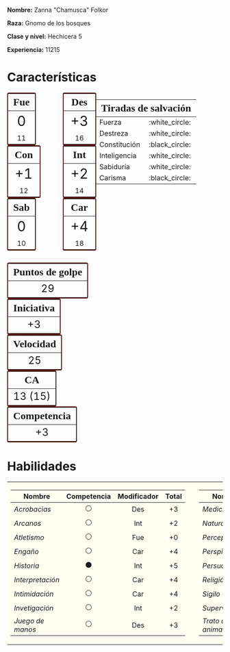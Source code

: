 **Nombre:** Zanna "Chamusca" Folkor

**Raza:** Gnomo de los bosques

**Clase y nivel:** Hechicera 5

**Experiencia:** 11215

# Características

<div style="display: flex; justify-content: space-between; align-content: center;">
    <div style="display: flex; width: 70%; flex-direction: column; align-content: space-around;">
        <div style="display: flex; flex-wrap: wrap; justify-content: space-between; width: 100%; align-items: center;">
            <div style="border: 2px solid; border-radius: 0.25em; border-color: #571713; display: flex; align-content: center;">
                <table style="margin: 0;">
                    <thead>
                        <th style="font-family: 'Alegreya Sans SC'; font-size: 1.5em;">Fue</th>
                    </thead>
                    <tbody>
                        <tr>
                            <td style="text-align: center; font-size: 2em;">0</td>
                        </tr>
                        <tr>
                            <td style="text-align: center;">11</td>
                        </tr>
                    </tbody>
                </table>
            </div>
            <div style="border: 2px solid; border-radius: 0.25em; border-color: #571713; display: flex; align-content: center;">
                <table style="margin: 0;">
                    <thead>
                        <th style="font-family: 'Alegreya Sans SC'; font-size: 1.5em;">Des</th>
                    </thead>
                    <tbody>
                        <tr>
                            <td style="text-align: center; font-size: 2em;">+3</td>
                        </tr>
                        <tr>
                            <td style="text-align: center;">16</td>
                        </tr>
                    </tbody>
                </table>
            </div>
            <div style="border: 2px solid; border-radius: 0.25em; border-color: #571713; display: flex; align-content: center;">
                <table style="margin: 0;">
                    <thead>
                        <th style="font-family: 'Alegreya Sans SC'; font-size: 1.5em;">Con</th>
                    </thead>
                    <tbody>
                        <tr>
                            <td style="text-align: center; font-size: 2em;">+1</td>
                        </tr>
                        <tr>
                            <td style="text-align: center;">12</td>
                        </tr>
                    </tbody>
                </table>
            </div>
            <div style="border: 2px solid; border-radius: 0.25em; border-color: #571713; display: flex; align-content: center;">
                <table style="margin: 0;">
                    <thead>
                        <th style="font-family: 'Alegreya Sans SC'; font-size: 1.5em;">Int</th>
                    </thead>
                    <tbody>
                        <tr>
                            <td style="text-align: center; font-size: 2em;">+2</td>
                        </tr>
                        <tr>
                            <td style="text-align: center;">14</td>
                        </tr>
                    </tbody>
                </table>
            </div>
            <div style="border: 2px solid; border-radius: 0.25em; border-color: #571713; display: flex; align-content: center;">
                <table style="margin: 0;">
                    <thead>
                        <th style="font-family: 'Alegreya Sans SC'; font-size: 1.5em;">Sab</th>
                    </thead>
                    <tbody>
                        <tr>
                            <td style="text-align: center; font-size: 2em;">0</td>
                        </tr>
                        <tr>
                            <td style="text-align: center;">10</td>
                        </tr>
                    </tbody>
                </table>
            </div>
            <div style="border: 2px solid; border-radius: 0.25em; border-color: #571713; display: flex; align-content: center;">
                <table style="margin: 0;">
                    <thead>
                        <th style="font-family: 'Alegreya Sans SC'; font-size: 1.5em;">Car</th>
                    </thead>
                    <tbody>
                        <tr>
                            <td style="text-align: center; font-size: 2em;">+4</td>
                        </tr>
                        <tr>
                            <td style="text-align: center;">18</td>
                        </tr>
                    </tbody>
                </table>
            </div>
        </div>
        <div style="display: flex; flex-wrap: wrap; justify-content: space-between; width: 100%; align-items: center; padding-top: 2em;">
            <div style="border: 2px solid; border-radius: 0.25em; border-color: #571713; display: flex; align-content: center;">
                <table style="margin: 0;">
                    <thead>
                        <th style="font-family: 'Alegreya Sans SC'; font-size: 1.5em;">Puntos de golpe</th>
                    </thead>
                    <tbody>
                        <tr>
                            <td style="text-align: center; font-size: 1.5em;">29</td>
                        </tr>
                    </tbody>
                </table>
            </div>
            <div style="border: 2px solid; border-radius: 0.25em; border-color: #571713; display: flex; align-content: center;">
                <table style="margin: 0;">
                    <thead>
                        <th style="font-family: 'Alegreya Sans SC'; font-size: 1.5em;">Iniciativa</th>
                    </thead>
                    <tbody>
                        <tr>
                            <td style="text-align: center; font-size:  1.5em;">+3</td>
                        </tr>
                    </tbody>
                </table>
            </div>
            <div style="border: 2px solid; border-radius: 0.25em; border-color: #571713; display: flex; align-content: center;">
                <table style="margin: 0;">
                    <thead>
                        <th style="font-family: 'Alegreya Sans SC'; font-size: 1.5em;">Velocidad</th>
                    </thead>
                    <tbody>
                        <tr>
                            <td style="text-align: center; font-size:  1.5em;">25</td>
                        </tr>
                    </tbody>
                </table>
            </div>
            <div style="border: 2px solid; border-radius: 0.25em; border-color: #571713; display: flex; align-content: center;">
                <table style="margin: 0;">
                    <thead>
                        <th style="font-family: 'Alegreya Sans SC'; font-size: 1.5em;">CA</th>
                    </thead>
                    <tbody>
                        <tr>
                            <td style="text-align: center; font-size: 1.5em;">13 (15)</td>
                        </tr>
                    </tbody>
                </table>
            </div>
            <div style="border: 2px solid; border-radius: 0.25em; border-color: #571713; display: flex; align-content: center;">
                <table style="margin: 0;">
                    <thead>
                        <th style="font-family: 'Alegreya Sans SC'; font-size: 1.5em;">Competencia</th>
                    </thead>
                    <tbody>
                        <tr>
                            <td style="text-align: center; font-size: 1.5em;">+3</td>
                        </tr>
                    </tbody>
                </table>
            </div>
        </div>
    </div>
    <table>
        <thead>
            <tr>
                <th style="font-family: 'Alegreya Sans SC'; font-size: 1.5em;" colspan="2">Tiradas de salvación</th>
            </tr>
        </thead>
        <tbody>
            <tr>
                <td>Fuerza</td><td>:white_circle:</td>
            </tr>
            <tr>
                <td>Destreza</td><td>:white_circle:</td>
            </tr>
            <tr>
                <td>Constitución</td><td>:black_circle:</td>
            </tr>
            <tr>
                <td>Inteligencia</td><td>:white_circle:</td>
            </tr>
            <tr>
                <td>Sabiduría</td><td>:white_circle:</td>
            </tr>
            <tr>
                <td>Carisma</td><td>:black_circle:</td>
            </tr>
        </tbody>
    </table>
</div>

# Habilidades

<table>
<tr style="background-color: rgba(255, 254, 189, 0.2);"><td markdown="1">

| Nombre | Competencia | Modificador | Total |
|--------|:-----------:|:-----------:|:-----:|
| _Acrobacias_ | :white_circle: | Des | +3 |
| _Arcanos_ | :white_circle: | Int | +2 |
| _Atletismo_ | :white_circle: | Fue | +0 |
| _Engaño_ | :white_circle: | Car | +4 |
| _Historia_ | :black_circle: | Int | +5 |
| _Interpretación_ | :white_circle: | Car | +4 |
| _Intimidación_ | :white_circle: | Car | +4 |
| _Invetigación_ | :white_circle: | Int | +2 |
| _Juego de manos_ | :white_circle: | Des | +3 |

</td><td style="width: 6em; ">
</td><td  markdown="1">

| Nombre | Competencia | Modificador | Total |
|--------|:-----------:|:-----------:|:-----:|
| _Medicina_ | :white_circle: | Fue | +0 |
| _Naturaleza_ | :white_circle: | Int | +2 |
| _Percepción_ | :white_circle: | Sab | +0 |
| _Perspicacia_ | :black_circle: | Sab | +3 |
| _Persuasión_ | :black_circle: | Car | +7 |
| _Religión_ | :white_circle: | Int | +2 |
| _Sigilo_ | :white_circle: | Des | +3 |
| _Supervivencia_ | :black_circle: | Sab | +3 |
| _Trato con animales_ | :white_circle: | Sab | +0 |

</td></tr></table>